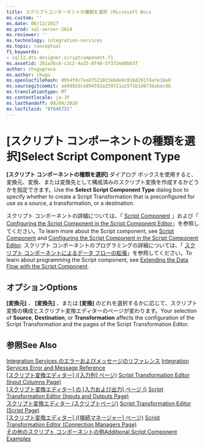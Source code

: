 ```yaml
---
title: スクリプトコンポーネントの種類を選択 |Microsoft Docs
ms.custom: ''
ms.date: 06/13/2017
ms.prod: sql-server-2014
ms.reviewer: ''
ms.technology: integration-services
ms.topic: conceptual
f1_keywords:
- sql12.dts.designer.scriptcomponent.f1
ms.assetid: 281a36c6-c2c2-4a25-8f48-5f372ed8b63f
author: chugugrace
ms.author: chugu
ms.openlocfilehash: 0954fdc7ea07521023e6de0c816d29174afe16e0
ms.sourcegitcommit: ad4d92dce894592a259721a1571b1d8736abacdb
ms.translationtype: MT
ms.contentlocale: ja-JP
ms.lasthandoff: 08/04/2020
ms.locfileid: "87645731"
---
```

# <a name="select-script-component-type"></a><span data-ttu-id="55566-102">[スクリプト コンポーネントの種類を選択]</span><span class="sxs-lookup"><span data-stu-id="55566-102">Select Script Component Type</span></span>
  <span data-ttu-id="55566-103">**[スクリプト コンポーネントの種類を選択]** ダイアログ ボックスを使用すると、変換元、変換、または変換先として構成済みのスクリプト変換を作成するかどうかを指定できます。</span><span class="sxs-lookup"><span data-stu-id="55566-103">Use the **Select Script Component Type** dialog box to specify whether to create a Script Transformation that is preconfigured for use as a source, a transformation, or a destination.</span></span>  
  
 <span data-ttu-id="55566-104">スクリプト コンポーネントの詳細については、「 [Script Component](data-flow/transformations/script-component.md) 」および「 [Configuring the Script Component in the Script Component Editor](extending-packages-scripting/data-flow-script-component/configuring-the-script-component-in-the-script-component-editor.md)」を参照してください。</span><span class="sxs-lookup"><span data-stu-id="55566-104">To learn more about the Script component, see [Script Component](data-flow/transformations/script-component.md) and [Configuring the Script Component in the Script Component Editor](extending-packages-scripting/data-flow-script-component/configuring-the-script-component-in-the-script-component-editor.md).</span></span> <span data-ttu-id="55566-105">スクリプト コンポーネントのプログラミングの詳細については、「 [スクリプト コンポーネントによるデータ フローの拡張](extending-packages-scripting/data-flow-script-component/extending-the-data-flow-with-the-script-component.md)」を参照してください。</span><span class="sxs-lookup"><span data-stu-id="55566-105">To learn about programming the Script component, see [Extending the Data Flow with the Script Component](extending-packages-scripting/data-flow-script-component/extending-the-data-flow-with-the-script-component.md).</span></span>  
  
## <a name="options"></a><span data-ttu-id="55566-106">オプション</span><span class="sxs-lookup"><span data-stu-id="55566-106">Options</span></span>  
 <span data-ttu-id="55566-107">**[変換元]** 、 **[変換先]** 、または **[変換]** のどれを選択するかに応じて、スクリプト変換の構成とスクリプト変換エディターのページが変わります。</span><span class="sxs-lookup"><span data-stu-id="55566-107">Your selection of **Source**, **Destination**, or **Transformation** affects the configuration of the Script Transformation and the pages of the Script Transformation Editor.</span></span>  
  
## <a name="see-also"></a><span data-ttu-id="55566-108">参照</span><span class="sxs-lookup"><span data-stu-id="55566-108">See Also</span></span>  
 <span data-ttu-id="55566-109">[Integration Services のエラーおよびメッセージのリファレンス](../../2014/integration-services/integration-services-error-and-message-reference.md) </span><span class="sxs-lookup"><span data-stu-id="55566-109">[Integration Services Error and Message Reference](../../2014/integration-services/integration-services-error-and-message-reference.md) </span></span>  
 <span data-ttu-id="55566-110">[[スクリプト変換エディター] &#40;[入力列] ページ&#41;](../../2014/integration-services/script-transformation-editor-input-columns-page.md) </span><span class="sxs-lookup"><span data-stu-id="55566-110">[Script Transformation Editor &#40;Input Columns Page&#41;](../../2014/integration-services/script-transformation-editor-input-columns-page.md) </span></span>  
 <span data-ttu-id="55566-111">[[スクリプト変換エディター] の [入力および出力] ページ &#40;&#41;](../../2014/integration-services/script-transformation-editor-inputs-and-outputs-page.md) </span><span class="sxs-lookup"><span data-stu-id="55566-111">[Script Transformation Editor &#40;Inputs and Outputs Page&#41;](../../2014/integration-services/script-transformation-editor-inputs-and-outputs-page.md) </span></span>  
 <span data-ttu-id="55566-112">[スクリプト変換エディター &#40;スクリプトページ&#41;](../../2014/integration-services/script-transformation-editor-script-page.md) </span><span class="sxs-lookup"><span data-stu-id="55566-112">[Script Transformation Editor &#40;Script Page&#41;](../../2014/integration-services/script-transformation-editor-script-page.md) </span></span>  
 <span data-ttu-id="55566-113">[[スクリプト変換エディター] &#40;[接続マネージャー] ページ&#41;](../../2014/integration-services/script-transformation-editor-connection-managers-page.md) </span><span class="sxs-lookup"><span data-stu-id="55566-113">[Script Transformation Editor &#40;Connection Managers Page&#41;](../../2014/integration-services/script-transformation-editor-connection-managers-page.md) </span></span>  
 [<span data-ttu-id="55566-114">その他のスクリプト コンポーネントの例</span><span class="sxs-lookup"><span data-stu-id="55566-114">Additional Script Component Examples</span></span>](extending-packages-scripting-data-flow-script-component-examples/additional-script-component-examples.md)  
  
  

